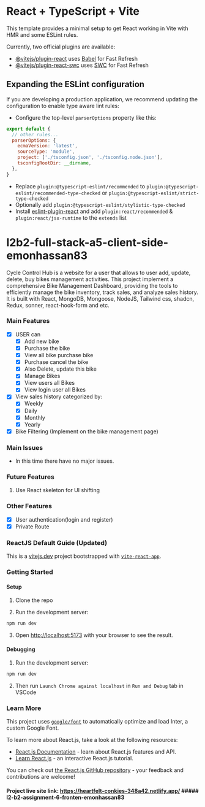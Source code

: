# React + TypeScript + Vite

This template provides a minimal setup to get React working in Vite with HMR and some ESLint rules.

Currently, two official plugins are available:

- [@vitejs/plugin-react](https://github.com/vitejs/vite-plugin-react/blob/main/packages/plugin-react/README.md) uses [Babel](https://babeljs.io/) for Fast Refresh
- [@vitejs/plugin-react-swc](https://github.com/vitejs/vite-plugin-react-swc) uses [SWC](https://swc.rs/) for Fast Refresh

## Expanding the ESLint configuration

If you are developing a production application, we recommend updating the configuration to enable type aware lint rules:

- Configure the top-level `parserOptions` property like this:

```js
export default {
  // other rules...
  parserOptions: {
    ecmaVersion: 'latest',
    sourceType: 'module',
    project: ['./tsconfig.json', './tsconfig.node.json'],
    tsconfigRootDir: __dirname,
  },
}
```

- Replace `plugin:@typescript-eslint/recommended` to `plugin:@typescript-eslint/recommended-type-checked` or `plugin:@typescript-eslint/strict-type-checked`
- Optionally add `plugin:@typescript-eslint/stylistic-type-checked`
- Install [eslint-plugin-react](https://github.com/jsx-eslint/eslint-plugin-react) and add `plugin:react/recommended` & `plugin:react/jsx-runtime` to the `extends` list
# l2b2-full-stack-a5-client-side-emonhassan83

Cycle Control Hub is a website for a user that allows to user add, update, delete, buy bikes management activities. This project implement a comprehensive Bike Management Dashboard, providing the tools to efficiently manage the bike inventory, track sales, and analyze sales history. It is built with React, MongoDB, Mongoose, NodeJS, Tailwind css, shadcn, Redux, sonner, react-hook-form and etc.

### Main Features
- [x] USER can
  - [x] Add new bike
  - [x] Purchase the bike
  - [x] View all bike purchase bike
  - [x] Purchase cancel the bike
  - [x] Also Delete, update this bike
  - [x] Manage Bikes
  - [x] View users all Bikes
  - [x] View login user all Bikes
- [x] View sales history categorized by:
  - [x] Weekly
  - [x] Daily
  - [x] Monthly
  - [x] Yearly
- [x] Bike Filtering (Implement on the bike management page)

### Main Issues
* In this time there have no major issues.

### Future Features
1. Use React skeleton for UI shifting

### Other Features
  - [x] User authentication(login and register)
  - [x] Private Route

### ReactJS Default Guide (Updated)

This is a [vitejs.dev](https://vitejs.dev/) project bootstrapped with [`vite-react-app`](https://github.com/vitejs/vite).


### Getting Started

#### Setup

1. Clone the repo

2. Run the development server:

```bash
npm run dev
```

3. Open [http://localhost:5173](http://localhost:5173) with your browser to see the result.

#### Debugging

1. Run the development server:

```bash
npm run dev
```

2. Then run `Launch Chrome against localhost` in `Run and Debug` tab in VSCode

### Learn More

This project uses [`google/font`](https://fonts.google.com/) to automatically optimize and load Inter, a custom Google Font.

To learn more about React.js, take a look at the following resources:

- [React.js Documentation](https://react.dev/learn) - learn about React.js features and API.
- [Learn React.js](https://react.dev/learn) - an interactive React.js tutorial.

You can check out [the React.js GitHub repository](https://github.com/reactjs/react.dev) - your feedback and contributions are welcome!

 #### Project live site link: https://heartfelt-conkies-348a42.netlify.app/ ##### l2-b2-assignment-6-fronten-emonhassan83
